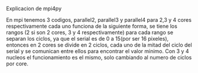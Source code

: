 Explicacion de mpi4py   

En mpi tenemos 3 codigos, parallel2, parallel3 y parallel4 para 2,3 y 4 cores respectivamente
cada uno funciona de la siguiente forma, se tiene los rangos (2 si son 2 cores, 3 y 4 respectivamente)
para cada rango se separan los ciclos, ya que el serial es de 0 a 15(por ser 16 pixeles), entonces
en 2 cores se divide en 2 ciclos, cada uno de la mitad del ciclo del serial y se comunican entre ellos para encontrar
el valor minimo. Con 3 y 4 nucleos el funcionamiento es el mismo, solo cambiando al numero de ciclos por core.
